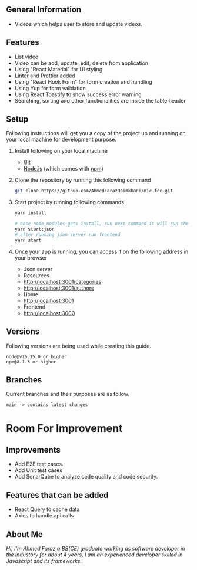 ## General Information

- Videos which helps user to store and update videos.

## Features

- List video
- Video can be add, update, edit, delete from application
- Using "React Material" for UI styling.
- Linter and Prettier added
- Using "React Hook Form" for form creation and handling
- Using Yup for form validation
- Using React Toastify to show success error warning
- Searching, sorting and other functionalities are inside the table header

## Setup

Following instructions will get you a copy of the project up and running on your local machine for development purpose.

1.  Install following on your local machine
    - [Git](https://git-scm.com)
    - [Node.js](https://nodejs.org/en/download/) (which comes with [npm](http://npmjs.com))
2.  Clone the repository by running this following command
    ```bash
    git clone https://github.com/AhmedFarazQaimkhani/mic-fec.git
    ```
3.  Start project by running following commands

    ```bash
    yarn install

    # once node_modules gets install, run next command it will run the json-server
    yarn start:json
    # after running json-server run frontend
    yarn start
    ```

4.  Once your app is running, you can access it on the following address in your browser
    - Json server
    - Resources
    - [http://localhost:3001/categories](http://localhost:3001/categories)
    - [http://localhost:3001/authors](http://localhost:3001/authors)
    - Home
    - [http://localhost:3001](http://localhost:3001)
    - Frontend
    - [http://localhost:3000](http://localhost:3000)

## Versions

Following versions are being used while creating this guide.

```
node@v16.15.0 or higher
npm@8.1.3 or higher
```

## Branches

Current branches and their purposes are as follow.

```
main -> contains latest changes

```

# Room For Improvement

## Improvements

- Add E2E test cases.
- Add Unit test cases
- Add SonarQube to analyze code quality and code security.

## Features that can be added

- React Query to cache data
- Axios to handle api calls

## About Me

_Hi, I'm Ahmed Faraz a BS(CE) graduate working as software developer in the industory for about 4 years, I am an experienced developer skilled in Javascript and its frameworks._
